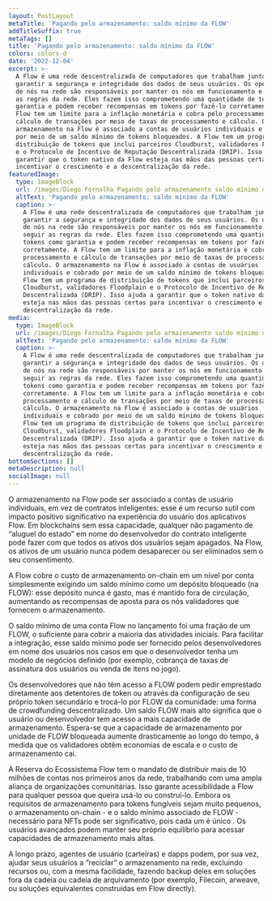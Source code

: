 ```yaml
---
layout: PostLayout
metaTitle: 'Pagando pelo armazenamento: saldo mínimo da FLOW'
addTitleSuffix: true
metaTags: []
title: 'Pagando pelo armazenamento: saldo mínimo da FLOW'
colors: colors-d
date: '2022-12-04'
excerpt: >-
  A Flow é uma rede descentralizada de computadores que trabalham juntos para
  garantir a segurança e integridade dos dados de seus usuários. Os operadores
  de nós na rede são responsáveis ​​por manter os nós em funcionamento e seguir
  as regras da rede. Eles fazem isso comprometendo uma quantidade de tokens como
  garantia e podem receber recompensas em tokens por fazê-lo corretamente. A
  Flow tem um limite para a inflação monetária e cobra pelo processamento e
  cálculo de transações por meio de taxas de processamento e cálculo. O
  armazenamento na Flow é associado a contas de usuários individuais e cobrado
  por meio de um saldo mínimo de tokens bloqueados. A Flow tem um programa de
  distribuição de tokens que inclui parceiros Cloudburst, validadores Floodplain
  e o Protocolo de Incentivo de Reputação Descentralizada (DRIP). Isso ajuda a
  garantir que o token nativo da Flow esteja nas mãos das pessoas certas para
  incentivar o crescimento e a descentralização da rede.
featuredImage:
  type: ImageBlock
  url: /images/Diego Fornalha Pagando pelo armazenamento saldo mínimo da FLOW.png
  altText: 'Pagando pelo armazenamento: saldo mínimo da FLOW'
  caption: >-
    A Flow é uma rede descentralizada de computadores que trabalham juntos para
    garantir a segurança e integridade dos dados de seus usuários. Os operadores
    de nós na rede são responsáveis ​​por manter os nós em funcionamento e
    seguir as regras da rede. Eles fazem isso comprometendo uma quantidade de
    tokens como garantia e podem receber recompensas em tokens por fazê-lo
    corretamente. A Flow tem um limite para a inflação monetária e cobra pelo
    processamento e cálculo de transações por meio de taxas de processamento e
    cálculo. O armazenamento na Flow é associado a contas de usuários
    individuais e cobrado por meio de um saldo mínimo de tokens bloqueados. A
    Flow tem um programa de distribuição de tokens que inclui parceiros
    Cloudburst, validadores Floodplain e o Protocolo de Incentivo de Reputação
    Descentralizada (DRIP). Isso ajuda a garantir que o token nativo da Flow
    esteja nas mãos das pessoas certas para incentivar o crescimento e a
    descentralização da rede.
media:
  type: ImageBlock
  url: /images/Diego Fornalha Pagando pelo armazenamento saldo mínimo da FLOW.png
  altText: 'Pagando pelo armazenamento: saldo mínimo da FLOW'
  caption: >-
    A Flow é uma rede descentralizada de computadores que trabalham juntos para
    garantir a segurança e integridade dos dados de seus usuários. Os operadores
    de nós na rede são responsáveis ​​por manter os nós em funcionamento e
    seguir as regras da rede. Eles fazem isso comprometendo uma quantidade de
    tokens como garantia e podem receber recompensas em tokens por fazê-lo
    corretamente. A Flow tem um limite para a inflação monetária e cobra pelo
    processamento e cálculo de transações por meio de taxas de processamento e
    cálculo. O armazenamento na Flow é associado a contas de usuários
    individuais e cobrado por meio de um saldo mínimo de tokens bloqueados. A
    Flow tem um programa de distribuição de tokens que inclui parceiros
    Cloudburst, validadores Floodplain e o Protocolo de Incentivo de Reputação
    Descentralizada (DRIP). Isso ajuda a garantir que o token nativo da Flow
    esteja nas mãos das pessoas certas para incentivar o crescimento e a
    descentralização da rede.
bottomSections: []
metaDescription: null
socialImage: null
---
```

O armazenamento na Flow pode ser associado a contas de usuário individuais, em vez de contratos inteligentes: esse é um recurso sutil com impacto positivo significativo na experiência do usuário dos aplicativos Flow. Em blockchains sem essa capacidade, qualquer não pagamento de “aluguel do estado” em nome do desenvolvedor do contrato inteligente pode fazer com que todos os ativos dos usuários sejam apagados. Na Flow, os ativos de um usuário nunca podem desaparecer ou ser eliminados sem o seu consentimento.‍

A Flow cobre o custo de armazenamento on-chain em um nível por conta simplesmente exigindo um saldo mínimo como um depósito bloqueado (na FLOW): esse depósito nunca é gasto, mas é mantido fora de circulação, aumentando as recompensas de aposta para os nós validadores que fornecem o armazenamento.

O saldo mínimo de uma conta Flow no lançamento foi uma fração de um FLOW, o suficiente para cobrir a maioria das atividades iniciais. Para facilitar a integração, esse saldo mínimo pode ser fornecido pelos desenvolvedores em nome dos usuários nos casos em que o desenvolvedor tenha um modelo de negócios definido (por exemplo, cobrança de taxas de assinatura dos usuários ou venda de itens no jogo).

Os desenvolvedores que não têm acesso a FLOW podem pedir emprestado diretamente aos detentores de token ou através da configuração de seu próprio token secundário e trocá-lo por FLOW da comunidade: uma forma de crowdfunding descentralizado. Um saldo FLOW mais alto significa que o usuário ou desenvolvedor tem acesso a mais capacidade de armazenamento. Espera-se que a capacidade de armazenamento por unidade de FLOW bloqueada aumente drasticamente ao longo do tempo, à medida que os validadores obtêm economias de escala e o custo de armazenamento cai.

A Reserva do Ecossistema Flow tem o mandato de distribuir mais de 10 milhões de contas nos primeiros anos da rede, trabalhando com uma ampla aliança de organizações comunitárias. Isso garante acessibilidade a Flow para qualquer pessoa que queira usá-lo ou construí-lo. Embora os requisitos de armazenamento para tokens fungíveis sejam muito pequenos, o armazenamento on-chain - e o saldo mínimo associado de FLOW - necessário para NFTs pode ser significativo, pois cada um é único . Os usuários avançados podem manter seu próprio equilíbrio para acessar capacidades de armazenamento mais altas.

A longo prazo, agentes de usuário (carteiras) e dapps podem, por sua vez, ajudar seus usuários a “reciclar” o armazenamento na rede, excluindo recursos ou, com a mesma facilidade, fazendo backup deles em soluções fora da cadeia ou cadeia de arquivamento (por exemplo, Filecoin, arweave, ou soluções equivalentes construídas em Flow directly).
